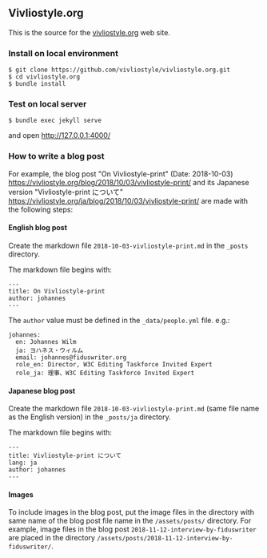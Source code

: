 ## Vivliostyle.org

This is the source for the [vivliostyle.org](https://vivliostyle.org/) web site.

### Install on local environment

```
$ git clone https://github.com/vivliostyle/vivliostyle.org.git
$ cd vivliostyle.org
$ bundle install
```

### Test on local server

```
$ bundle exec jekyll serve
```

and open http://127.0.0.1:4000/

### How to write a blog post

For example, the blog post "On Vivliostyle-print" (Date: 2018-10-03)
https://vivliostyle.org/blog/2018/10/03/vivliostyle-print/
and its Japanese version "Vivliostyle-print について"
https://vivliostyle.org/ja/blog/2018/10/03/vivliostyle-print/
are made with the following steps:

#### English blog post

Create the markdown file `2018-10-03-vivliostyle-print.md` in the `_posts` directory.

The markdown file begins with:

```
---
title: On Vivliostyle-print
author: johannes
---
```

The `author` value must be defined in the `_data/people.yml` file. e.g.:

```
johannes:
  en: Johannes Wilm
  ja: ヨハネス・ウィルム
  email: johannes@fiduswriter.org
  role_en: Director, W3C Editing Taskforce Invited Expert
  role_ja: 理事、W3C Editing Taskforce Invited Expert
```

#### Japanese blog post

Create the markdown file `2018-10-03-vivliostyle-print.md` (same file name as the English version) in the `_posts/ja` directory.

The markdown file begins with:

```
---
title: Vivliostyle-print について
lang: ja
author: johannes
---
```

#### Images

To include images in the blog post, put the image files in the directory with same name of the blog post file name in the `/assets/posts/` directory. For example, image files in the blog post `2018-11-12-interview-by-fiduswriter` are placed in the directory `/assets/posts/2018-11-12-interview-by-fiduswriter/`.
